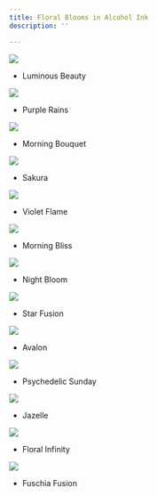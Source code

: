 ```yaml
---
title: Floral Blooms in Alcohol Ink
description: ''

---
```

![](/assets/img/luminousbeauty-w72.jpg)

* Luminous Beauty

![](/assets/img/purple-rains-w72.jpeg)

* Purple Rains

![](/assets/img/morning-bouquet-w72.jpeg)

* Morning Bouquet

![](/assets/img/sakura-w72.jpg)

* Sakura

![](/assets/img/violetflame-w72.jpg)

* Violet Flame

![](/assets/img/morning-bliss-w72.jpeg)

* Morning Bliss

![](/assets/img/night-bloom-w72.jpg)

* Night Bloom

![](/assets/img/star-fusion-w72.jpg)

* Star Fusion

![](/assets/img/avalon-w72.jpg)

* Avalon

![](/assets/img/psychedelic-sunday-w72.jpg)

* Psychedelic Sunday

![](/assets/img/jazelle-w72.jpeg)

* Jazelle

![](/assets/img/floral-infinity-w72.jpg)

* Floral Infinity

![](/assets/img/fuschia-fusion-w72.jpg)

* Fuschia Fusion